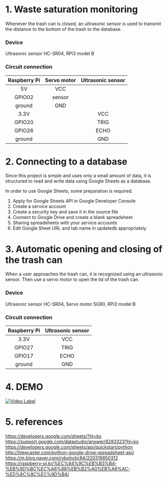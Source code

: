 # 1. Waste saturation monitoring
Whenever the trash can is closed, an ultrasonic sensor is used to transmit the distance to the bottom of the trash to the database.

### Device
Ultrasonic sensor HC-SR04, RPi3 model B

### Circuit connection
| Raspberry Pi | Servo motor | Ultrasonic sensor |
|:--------:|:--------:|:--------:|
| 5V | VCC |  |
| GPIO02 | sensor |  |
| ground | GND |  |
| 3.3V |  | VCC |
| GPIO20 |  | TRIG |
| GPIO26 |  | ECHO |
| ground |  | GND |

# 2. Connecting to a database
Since this project is simple and uses only a small amount of data, it is structured to read and write data using Google Sheets as a database.

In order to use Google Sheets, some preparation is required.
1. Apply for Google Sheets API in Google Developer Console
2. Create a service account
3. Create a security key and save it in the source file
4. Connect to Google Drive and create a blank spreadsheet
5. Sharing spreadsheets with your service accounts
6. Edit Google Sheet URL and tab name in updatedb appropriately

# 3. Automatic opening and closing of the trash can
When a user approaches the trash can, it is recognized using an ultrasonic sensor. Then use a servo motor to open the lid of the trash can.

### Device
Ultrasonic sensor HC-SR04, Servo motor SG90, RPi3 model B

### Circuit connection
| Raspberry Pi | Ultrasonic sensor |
|:--------:|:--------:|
| 3.3V | VCC |
| GPIO27 | TRIG |
| GPIO17 | ECHO |
| ground | GND |

# 4. DEMO
[![Video Label](https://i9.ytimg.com/vi/w_6GqLav7gM/mq1.jpg?sqp=CLyf7v4F&rs=AOn4CLBvJ1WaO5Fv0ooPz2ORO2hc042E9g)](https://www.youtube.com/watch?v=w_6GqLav7gM&feature=youtu.be)

# 5. references
https://developers.google.com/sheets/?hl=ko<br>
https://support.google.com/datastudio/answer/6283323?hl=ko<br>
https://developers.google.com/sheets/api/quickstart/python<br>
http://hleecaster.com/python-google-drive-spreadsheet-api/<br>
https://m.blog.naver.com/roboholic84/220319850312<br>
https://raspberry-pi.kr/%EC%84%9C%EB%B3%B4-%EB%9D%BC%EC%A6%88%EB%B2%A0%EB%A6%AC-%ED%8C%8C%EC%9D%B4/

